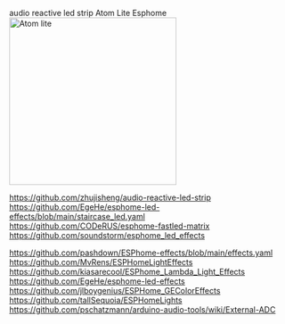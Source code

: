 audio reactive led strip Atom Lite Esphome
<img src="https://github.com/ananyevgv/led-strip/edit/main/atom.jpg" height="300" alt="Atom lite">

https://github.com/zhujisheng/audio-reactive-led-strip
https://github.com/EgeHe/esphome-led-effects/blob/main/staircase_led.yaml
https://github.com/CODeRUS/esphome-fastled-matrix
https://github.com/soundstorm/esphome_led_effects

https://github.com/pashdown/ESPhome-effects/blob/main/effects.yaml
https://github.com/MvRens/ESPHomeLightEffects
https://github.com/kiasarecool/ESPhome_Lambda_Light_Effects
https://github.com/EgeHe/esphome-led-effects
https://github.com/jlboygenius/ESPHome_GEColorEffects
https://github.com/tallSequoia/ESPHomeLights
https://github.com/pschatzmann/arduino-audio-tools/wiki/External-ADC
